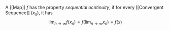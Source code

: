 A [[Map]] $f$ has the property *sequential ocntinuity*, if for every [[Convergent Sequence]] $(x_n)$, it has
$$\lim_{n \to \infty} f(x_n) = f(\lim_{n \to \infty} x_n) = f(x)$$
